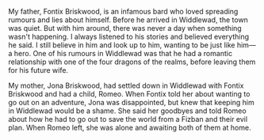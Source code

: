 
My father, Fontix Briskwood, is an infamous bard who loved spreading rumours and lies about himself. Before he arrived in Widdlewad, the town was quiet. But with him around, there was never a day when something wasn't happening. I always listened to his stories and believed everything he said. I still believe in him and look up to him, wanting to be just like him—a hero.
One of his rumours in Widdlewad was that he had a romantic relationship with one of the four dragons of the realms, before leaving them for his future wife. 

My mother, Jona Briskwood, had settled down in Widdlewad with Fontix Briskwood and had a child, Romeo. When Fontix told her about wanting to go out on an adventure, Jona was disappointed, but knew that keeping him in Widdlewad would be a shame. She said her goodbyes and told Romeo about how he had to go out to save the world from a Fizban and their evil plan. When Romeo left, she was alone and awaiting both of them at home.